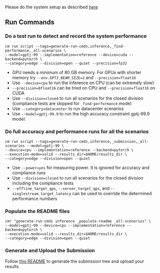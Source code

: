Please do the system setup as described [here](README.md)


## Run Commands


### Do a test run to detect and record the system performance

```
cm run script --tags=generate-run-cmds,inference,_find-performance,_all-scenarios \
--model=gptj-99 --implementation=reference --device=cuda --backend=pytorch \
--category=edge --division=open --quiet --precision=fp32
```
* GPU needs a minimum of 80 GB memory. For GPUs with shorter memory try `--env.GPTJ_BEAM_SIZE=2` and `--precision=float16` 
* Use `--device=cpu` to run the inference on CPU (can be extremely slow)
* `--precision=bfloat16` can be tried on CPU and `--precision=float16` on CUDA 
* Use `--division=closed` to run all scenarios for the closed division (compliance tests are skipped for `_find-performance` mode)
* Use `--category=datacenter` to run datacenter scenarios
* Use `--model=gptj-99.9` to run the high accuracy constraint gptj-99.9 model.


### Do full accuracy and performance runs for all the scenarios

```
cm run script --tags=generate-run-cmds,inference,_submission,_all-scenarios --model=gptj-99 \
--device=cpu --implementation=reference --backend=pytorch \
--execution-mode=valid --results_dir=$HOME/results_dir \
--category=edge --division=open --quiet
```

* Use `--power=yes` for measuring power. It is ignored for accuracy and compliance runs
* Use `--division=closed` to run all scenarios for the closed division including the compliance tests
* `--offline_target_qps`, `--server_target_qps`, and `--singlestream_target_latency` can be used to override the determined performance numbers

### Populate the README files
```
cmr "generate-run-cmds inference _populate-readme _all-scenarios" \
--model=gptj-99 --device=cpu --implementation=reference --backend=pytorch \
--execution-mode=valid --results_dir=$HOME/results_dir \
--category=edge --division=open --quiet
```

### Generate and Upload the Submission
Follow [this README](../Submission.md) to generate the submission tree and upload your results. 
